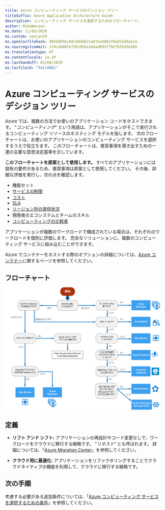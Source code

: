 ```yaml
---
title: Azure コンピューティング サービスのデシジョン ツリー
titleSuffix: Azure Application Architecture Guide
description: コンピューティング サービスを選択するためのフローチャート。
author: MikeWasson
ms.date: 11/03/2018
ms.custom: seojan19
ms.openlocfilehash: 905b9956c9dcddddb21a87ea588af0ad5160ae2a
ms.sourcegitcommit: 1f4cdb08fe73b1956e164ad692f792f9f635b409
ms.translationtype: HT
ms.contentlocale: ja-JP
ms.lasthandoff: 01/08/2019
ms.locfileid: "54114081"
---
```

# <a name="decision-tree-for-azure-compute-services"></a>Azure コンピューティング サービスのデシジョン ツリー

Azure では、複数の方法でお使いのアプリケーション コードをホストできます。 "*コンピューティング*" という用語は、アプリケーションがそこで実行されるコンピューティング リソースのホスティング モデルを指します。 次のフローチャートは、お使いのアプリケーションのコンピューティング サービスを選択するうえで役立ちます。 このフローチャートは、推奨事項を導き出すための一連の主要な意思決定基準を示しています。

**このフローチャートを原案として使用します。** すべてのアプリケーションには固有の要件があるため、推奨事項は原案として使用してください。 その後、詳細な評価を実行し、次の点を確認します。

- 機能セット
- [サービスの制限](/azure/azure-subscription-service-limits)
- [コスト](https://azure.microsoft.com/pricing/)
- [SLA](https://azure.microsoft.com/support/legal/sla/)
- [リージョン別の提供状況](https://azure.microsoft.com/global-infrastructure/services/)
- 開発者のエコシステムとチームのスキル
- [コンピューティングの比較表](./compute-comparison.md)

アプリケーションが複数のワークロードで構成されている場合は、それぞれのワークロードを個別に評価します。 完全なソリューションに、複数のコンピューティング サービスに組み込むことができます。

Azure でコンテナーをホストする際のオプションの詳細については、[Azure コンテナー](https://azure.microsoft.com/overview/containers/)に関するページを参照してください。

## <a name="flowchart"></a>フローチャート

![Azure コンピューティング サービスのデシジョン ツリー](../images/compute-decision-tree.svg)

## <a name="definitions"></a>定義

- **リフト アンド シフト:** アプリケーションの再設計やコード変更なしで、ワークロードをクラウドに移行する戦略です。 "*リホスト*" とも呼ばれます。 詳細については、「[Azure Migration Center](https://azure.microsoft.com/migration/)」を参照してください。

- **クラウド用に最適化:** アプリケーションをリファクタリングすることでクラウドネイティブの機能を利用して、クラウドに移行する戦略です。

## <a name="next-steps"></a>次の手順

考慮する必要がある追加条件については、「[Azure コンピューティング サービスを選択するための条件](./compute-comparison.md)」を参照してください。
